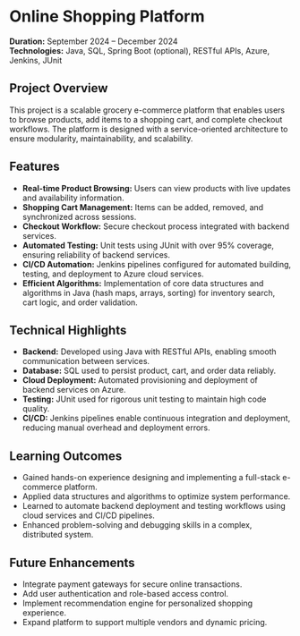 # Online Shopping Platform

**Duration:** September 2024 – December 2024  
**Technologies:** Java, SQL, Spring Boot (optional), RESTful APIs, Azure, Jenkins, JUnit  

## Project Overview
This project is a scalable grocery e-commerce platform that enables users to browse products, add items to a shopping cart, and complete checkout workflows. The platform is designed with a service-oriented architecture to ensure modularity, maintainability, and scalability.

## Features
- **Real-time Product Browsing:** Users can view products with live updates and availability information.
- **Shopping Cart Management:** Items can be added, removed, and synchronized across sessions.
- **Checkout Workflow:** Secure checkout process integrated with backend services.
- **Automated Testing:** Unit tests using JUnit with over 95% coverage, ensuring reliability of backend services.
- **CI/CD Automation:** Jenkins pipelines configured for automated building, testing, and deployment to Azure cloud services.
- **Efficient Algorithms:** Implementation of core data structures and algorithms in Java (hash maps, arrays, sorting) for inventory search, cart logic, and order validation.

## Technical Highlights
- **Backend:** Developed using Java with RESTful APIs, enabling smooth communication between services.
- **Database:** SQL used to persist product, cart, and order data reliably.
- **Cloud Deployment:** Automated provisioning and deployment of backend services on Azure.
- **Testing:** JUnit used for rigorous unit testing to maintain high code quality.
- **CI/CD:** Jenkins pipelines enable continuous integration and deployment, reducing manual overhead and deployment errors.

## Learning Outcomes
- Gained hands-on experience designing and implementing a full-stack e-commerce platform.
- Applied data structures and algorithms to optimize system performance.
- Learned to automate backend deployment and testing workflows using cloud services and CI/CD pipelines.
- Enhanced problem-solving and debugging skills in a complex, distributed system.

## Future Enhancements
- Integrate payment gateways for secure online transactions.
- Add user authentication and role-based access control.
- Implement recommendation engine for personalized shopping experience.
- Expand platform to support multiple vendors and dynamic pricing.



